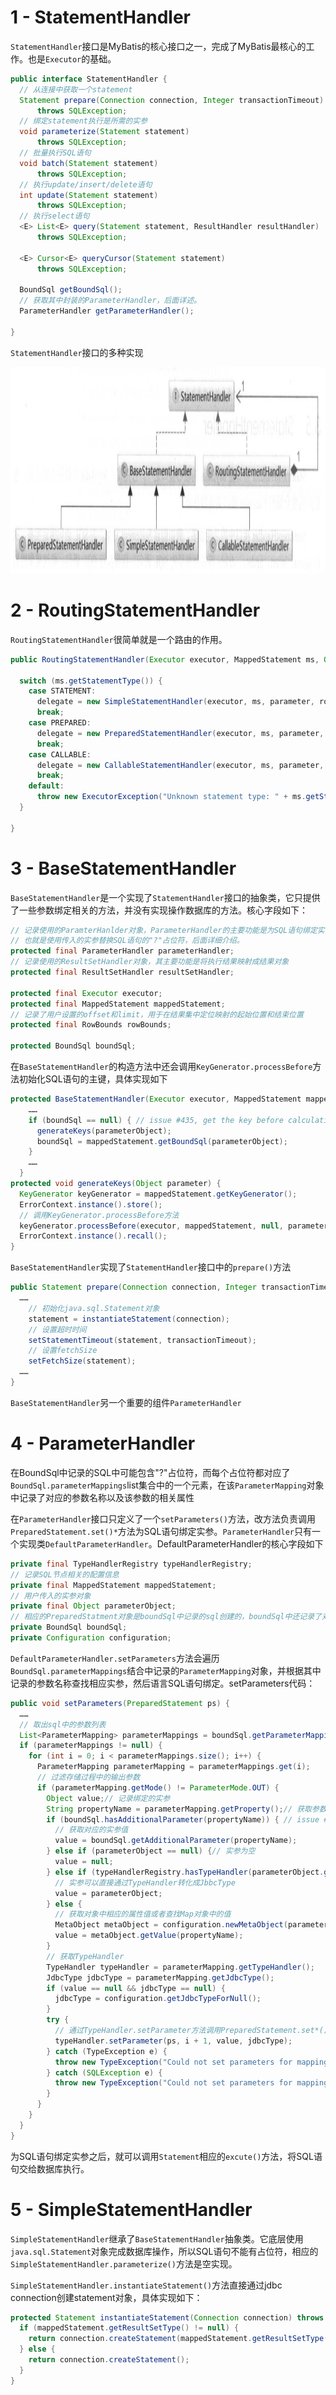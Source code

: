 # 1 - StatementHandler

`StatementHandler`接口是MyBatis的核心接口之一，完成了MyBatis最核心的工作。也是`Executor`的基础。

```java
public interface StatementHandler {
  // 从连接中获取一个statement
  Statement prepare(Connection connection, Integer transactionTimeout)
      throws SQLException;
  // 绑定statement执行是所需的实参
  void parameterize(Statement statement)
      throws SQLException;
  // 批量执行SQL语句
  void batch(Statement statement)
      throws SQLException;
  // 执行update/insert/delete语句
  int update(Statement statement)
      throws SQLException;
  // 执行select语句
  <E> List<E> query(Statement statement, ResultHandler resultHandler)
      throws SQLException;

  <E> Cursor<E> queryCursor(Statement statement)
      throws SQLException;

  BoundSql getBoundSql();
  // 获取其中封装的ParameterHandler，后面详述。
  ParameterHandler getParameterHandler();

}
```

`StatementHandler`接口的多种实现

<img width="1162" height="330" src="https://raw.githubusercontent.com/ligengwasd/blog/master/读书笔记-MyBatis技术内幕/images/11.29.51.png"/>

# 2 - RoutingStatementHandler

`RoutingStatementHandler`很简单就是一个路由的作用。

```java
public RoutingStatementHandler(Executor executor, MappedStatement ms, Object parameter, RowBounds rowBounds, ResultHandler resultHandler, BoundSql boundSql) {

  switch (ms.getStatementType()) {
    case STATEMENT:
      delegate = new SimpleStatementHandler(executor, ms, parameter, rowBounds, resultHandler, boundSql);
      break;
    case PREPARED:
      delegate = new PreparedStatementHandler(executor, ms, parameter, rowBounds, resultHandler, boundSql);
      break;
    case CALLABLE:
      delegate = new CallableStatementHandler(executor, ms, parameter, rowBounds, resultHandler, boundSql);
      break;
    default:
      throw new ExecutorException("Unknown statement type: " + ms.getStatementType());
  }

}
```

# 3 - BaseStatementHandler

`BaseStatementHandler`是一个实现了`StatementHandler`接口的抽象类，它只提供了一些参数绑定相关的方法，并没有实现操作数据库的方法。核心字段如下：

```java
// 记录使用的ParamterHanlder对象，ParameterHandler的主要功能是为SQL语句绑定实参，
// 也就是使用传入的实参替换SQL语句的"?"占位符，后面详细介绍。
protected final ParameterHandler parameterHandler;
// 记录使用的ResultSetHandler对象，其主要功能是将执行结果映射成结果对象
protected final ResultSetHandler resultSetHandler;

protected final Executor executor;
protected final MappedStatement mappedStatement;
// 记录了用户设置的offset和limit，用于在结果集中定位映射的起始位置和结束位置
protected final RowBounds rowBounds;

protected BoundSql boundSql;
```

在`BaseStatementHandler`的构造方法中还会调用`KeyGenerator.processBefore`方法初始化SQL语句的主键，具体实现如下

```java
protected BaseStatementHandler(Executor executor, MappedStatement mappedStatement, Object parameterObject, RowBounds rowBounds, ResultHandler resultHandler, BoundSql boundSql) {
	……
    if (boundSql == null) { // issue #435, get the key before calculating the statement
      generateKeys(parameterObject);
      boundSql = mappedStatement.getBoundSql(parameterObject);
    }
    ……
  }
protected void generateKeys(Object parameter) {
  KeyGenerator keyGenerator = mappedStatement.getKeyGenerator();
  ErrorContext.instance().store();
  // 调用KeyGenerator.processBefore方法
  keyGenerator.processBefore(executor, mappedStatement, null, parameter);
  ErrorContext.instance().recall();
}
```

`BaseStatementHandler`实现了`StatementHandler`接口中的`prepare()`方法

```java
public Statement prepare(Connection connection, Integer transactionTimeout) throws SQLException {
  ……
    // 初始化java.sql.Statement对象
    statement = instantiateStatement(connection);
    // 设置超时时间
    setStatementTimeout(statement, transactionTimeout);
    // 设置fetchSize
    setFetchSize(statement);
  ……
}
```

`BaseStatementHandler`另一个重要的组件`ParameterHandler`

# 4 - ParameterHandler

在BoundSql中记录的SQL中可能包含"?"占位符，而每个占位符都对应了`BoundSql.parameterMappings`list集合中的一个元素，在该`ParameterMapping`对象中记录了对应的参数名称以及该参数的相关属性

在`ParameterHandler`接口只定义了一个`setParameters()`方法，改方法负责调用`PreparedStatement.set()*`方法为SQL语句绑定实参。`ParameterHandler`只有一个实现类`DefaultParameterHandler`。DefaultParameterHandler的核心字段如下

```java
private final TypeHandlerRegistry typeHandlerRegistry;
// 记录SQL节点相关的配置信息
private final MappedStatement mappedStatement;
// 用户传入的实参对象
private final Object parameterObject;
// 相应的PreparedStatment对象是boundSql中记录的sql创建的，boundSql中还记录了对应的参数相关的属性。
private BoundSql boundSql;
private Configuration configuration;
```

`DefaultParameterHandler.setParameters`方法会遍历`BoundSql.parameterMappings`结合中记录的`ParameterMapping`对象，并根据其中记录的参数名称查找相应实参，然后语言SQL语句绑定。setParameters代码：

```java
public void setParameters(PreparedStatement ps) {
  ……
  // 取出sql中的参数列表
  List<ParameterMapping> parameterMappings = boundSql.getParameterMappings();
  if (parameterMappings != null) {
    for (int i = 0; i < parameterMappings.size(); i++) {
      ParameterMapping parameterMapping = parameterMappings.get(i);
      // 过滤存储过程中的输出参数
      if (parameterMapping.getMode() != ParameterMode.OUT) {
        Object value;// 记录绑定的实参
        String propertyName = parameterMapping.getProperty();// 获取参数名称
        if (boundSql.hasAdditionalParameter(propertyName)) { // issue #448 ask first for additional params
          // 获取对应的实参值
          value = boundSql.getAdditionalParameter(propertyName);
        } else if (parameterObject == null) {// 实参为空
          value = null;
        } else if (typeHandlerRegistry.hasTypeHandler(parameterObject.getClass())) {
          // 实参可以直接通过TypeHandler转化成JbbcType
          value = parameterObject;
        } else {
          // 获取对象中相应的属性值或者查找Map对象中的值
          MetaObject metaObject = configuration.newMetaObject(parameterObject);
          value = metaObject.getValue(propertyName);
        }
        // 获取TypeHandler
        TypeHandler typeHandler = parameterMapping.getTypeHandler();
        JdbcType jdbcType = parameterMapping.getJdbcType();
        if (value == null && jdbcType == null) {
          jdbcType = configuration.getJdbcTypeForNull();
        }
        try {
          // 通过TypeHandler.setParameter方法调用PreparedStatement.set*()方法来为SQL语句绑定相应的实参
          typeHandler.setParameter(ps, i + 1, value, jdbcType);
        } catch (TypeException e) {
          throw new TypeException("Could not set parameters for mapping: " + parameterMapping + ". Cause: " + e, e);
        } catch (SQLException e) {
          throw new TypeException("Could not set parameters for mapping: " + parameterMapping + ". Cause: " + e, e);
        }
      }
    }
  }
}
```

为SQL语句绑定实参之后，就可以调用`Statement`相应的`excute()`方法，将SQL语句交给数据库执行。

# 5 - SimpleStatementHandler

`SimpleStatementHandler`继承了`BaseStatementHandler`抽象类。它底层使用`java.sql.Statement`对象完成数据库操作，所以SQL语句不能有占位符，相应的`SimpleStatementHandler.parameterize()`方法是空实现。

`SimpleStatementHandler.instantiateStatement()`方法直接通过jdbc connection创建statement对象，具体实现如下：

```java
protected Statement instantiateStatement(Connection connection) throws SQLException {
  if (mappedStatement.getResultSetType() != null) {
    return connection.createStatement(mappedStatement.getResultSetType().getValue(), ResultSet.CONCUR_READ_ONLY);
  } else {
    return connection.createStatement();
  }
}
```


